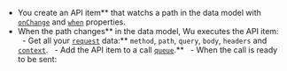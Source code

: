 - You create an API item** that watchs a path in the data model with
[`onChange`](./documentation-properties.md#onchange) and [`when`](./documentation-properties.md#when) properties.
- When the path changes** in the data model, Wu executes the API item:
  - Get all your [`request`](#request-property) data:** `method`, `path`, `query`, `body`, `headers` and [`context`](#optionscontext).
  - Add the API item to a call [`queue`](#queue).**
  - When the call is ready to be sent:
